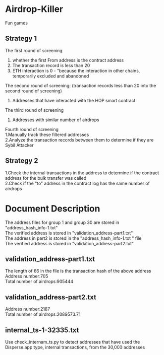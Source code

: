# Airdrop-Killer
Fun games

## Strategy 1

The first round of screening  
1. whether the first From address is the contract address  
2. The transaction record is less than 20  
3. ETH interaction is 0 - "because the interaction in other chains, temporarily excluded and abandoned  

The second round of screening: (transaction records less than 20 into the second round of screening)  
1. Addresses that have interacted with the HOP smart contract  

The third round of screening  
1. Addresses with similar number of airdrops  

Fourth round of screening  
1.Manually track these filtered addresses  
2.Analyze the transaction records between them to determine if they are Sybil Attacker  

## Strategy 2

1.Check the internal transactions in the address to determine if the contract address for the bulk transfer was called  
2.Check if the "to" address in the contract log has the same number of airdrops  

# Document Description

The address files for group 1 and group 30 are stored in "address_hash_info-1.txt"  
The verified address is stored in "validation_address-part1.txt"  
The address in part2 is stored in the "address_hash_info-1.txt " file  
The verified address is stored in "validation_address-part2.txt"  

## validation_address-part1.txt    
The length of 66 in the file is the transaction hash of the above address   
Address number:705  
Total number of airdrops:905444

## validation_address-part2.txt  
Address number:2187   
Total number of airdrops:2089573.71


## internal_ts-1-32335.txt  
Use check_internam_ts.py to detect addresses that have used the Disperse.app type, internal transactions, from the 30,000 addresses



